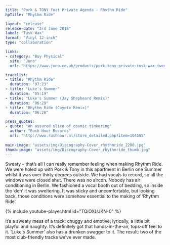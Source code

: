 ```yaml
---
title: "Pork & TONY feat Private Agenda - Rhythm Ride"
hpTitle: "Rhythm Ride"

layout: "release"
release-date: "3rd June 2018"
label: "Tusk Wax"
format: "Vinyl 12-inch"
type: "collaboration"

links:
- category: "Buy Physical"
  site: "Juno"
  url: "https://www.juno.co.uk/products/pork-tony-private-tusk-wax-twenty-five/666666-01/"

tracklist:
- title: "Rhythm Ride"
  duration: "07:23"
- title: "Luke's Summer"
  duration: "05:19"
- title: "Luke's Summer (Jay Shepheard Remix)"
  duration: "06:29"
- title: "Rhythm Ride (Coyote Remix)"
  duration: "06:28"

press_quotes:
- quote: "An assured slice of cosmic tinkering"
  author: "Rush Hour Records"
  url: "http://www.rushhour.nl/store_detailed.php?item=104585"
    
main-image: "assets/img/Discography-Cover_rhythmride_2200.jpg"
thumb-image: "assets/img/Discography-Cover_rhythmride_thumb.jpg"
---
```


Sweaty – that’s all I can really remember feeling when making Rhythm Ride. We were holed up with Pork & Tony in this apartment in Berlin one Summer whilst it was over thirty degrees outside. We had vocals to record, so all the windows were closed shut. There was no aircon. Nobody has air conditioning in Berlin. We fashioned a vocal booth out of bedding, so inside the ‘den’ it was sweltering. It was sticky and uncomfortable, but looking back, those conditions were somehow essential to the making of ‘Rhythm Ride’.  

{% include youtube-player.html id="TQiOXLUKN-0" %}

It’s a sweaty mess of a track: chuggy and emotive; lyrically, a little bit playful and naughty. It’s definitely got that hands-in-the-air, tops-off feel to it. ‘Luke's Summer’ also has a drunken swagger to it. The result: two of the most club-friendly tracks we’ve ever made. 